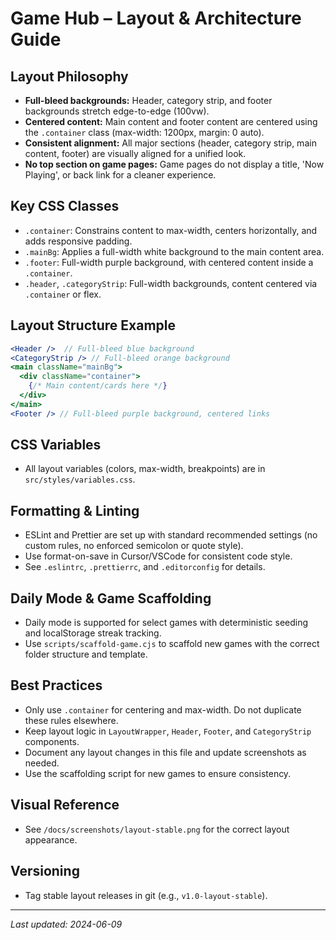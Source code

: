 # Game Hub – Layout & Architecture Guide

## Layout Philosophy
- **Full-bleed backgrounds:** Header, category strip, and footer backgrounds stretch edge-to-edge (100vw).
- **Centered content:** Main content and footer content are centered using the `.container` class (max-width: 1200px, margin: 0 auto).
- **Consistent alignment:** All major sections (header, category strip, main content, footer) are visually aligned for a unified look.
- **No top section on game pages:** Game pages do not display a title, 'Now Playing', or back link for a cleaner experience.

## Key CSS Classes
- `.container`: Constrains content to max-width, centers horizontally, and adds responsive padding.
- `.mainBg`: Applies a full-width white background to the main content area.
- `.footer`: Full-width purple background, with centered content inside a `.container`.
- `.header`, `.categoryStrip`: Full-width backgrounds, content centered via `.container` or flex.

## Layout Structure Example
```jsx
<Header />  // Full-bleed blue background
<CategoryStrip /> // Full-bleed orange background
<main className="mainBg">
  <div className="container">
    {/* Main content/cards here */}
  </div>
</main>
<Footer /> // Full-bleed purple background, centered links
```

## CSS Variables
- All layout variables (colors, max-width, breakpoints) are in `src/styles/variables.css`.

## Formatting & Linting
- ESLint and Prettier are set up with standard recommended settings (no custom rules, no enforced semicolon or quote style).
- Use format-on-save in Cursor/VSCode for consistent code style.
- See `.eslintrc`, `.prettierrc`, and `.editorconfig` for details.

## Daily Mode & Game Scaffolding
- Daily mode is supported for select games with deterministic seeding and localStorage streak tracking.
- Use `scripts/scaffold-game.cjs` to scaffold new games with the correct folder structure and template.

## Best Practices
- Only use `.container` for centering and max-width. Do not duplicate these rules elsewhere.
- Keep layout logic in `LayoutWrapper`, `Header`, `Footer`, and `CategoryStrip` components.
- Document any layout changes in this file and update screenshots as needed.
- Use the scaffolding script for new games to ensure consistency.

## Visual Reference
- See `/docs/screenshots/layout-stable.png` for the correct layout appearance.

## Versioning
- Tag stable layout releases in git (e.g., `v1.0-layout-stable`).

---
_Last updated: 2024-06-09_ 